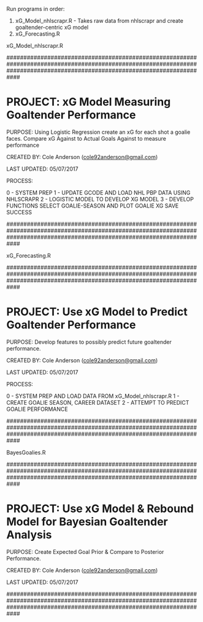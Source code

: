 Run programs in order:
1. xG_Model_nhlscrapr.R - Takes raw data from nhlscrapr and create goaltender-centric xG model
2. xG_Forecasting.R

xG_Model_nhlscrapr.R

############################################################################################################################################################################

# PROJECT:        xG Model Measuring Goaltender Performance

 PURPOSE:        Using Logistic Regression create an xG for each shot a goalie faces. 
                 Compare xG Against to Actual Goals Against to measure performance

 CREATED BY:     Cole Anderson (cole92anderson@gmail.com)

 LAST UPDATED:   05/07/2017

 PROCESS:   
 
 0 - SYSTEM PREP
 1 - UPDATE GCODE AND LOAD NHL PBP DATA USING NHLSCRAPR
 2 - LOGISTIC MODEL TO DEVELOP XG MODEL
 3 - DEVELOP FUNCTIONS SELECT GOALIE-SEASON AND PLOT GOALIE XG SAVE SUCCESS

############################################################################################################################################################################


xG_Forecasting.R

############################################################################################################################################################################

# PROJECT:        Use xG Model to Predict Goaltender Performance

 PURPOSE:        Develop features to possibly predict future goaltender performance. 

 CREATED BY:     Cole Anderson (cole92anderson@gmail.com)

 LAST UPDATED:   05/07/2017

 PROCESS: 
 
 0 - SYSTEM PREP AND LOAD DATA FROM xG_Model_nhlscrapr.R
 1 - CREATE GOALIE SEASON, CAREER DATASET
 2 - ATTEMPT TO PREDICT GOALIE PERFORMANCE

############################################################################################################################################################################

BayesGoalies.R

############################################################################################################################################################################

# PROJECT:        Use xG Model & Rebound Model for Bayesian Goaltender Analysis

PURPOSE:        Create Expected Goal Prior & Compare to Posterior Performance. 

CREATED BY:     Cole Anderson (cole92anderson@gmail.com)

LAST UPDATED:   05/07/2017



############################################################################################################################################################################
